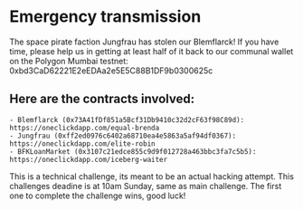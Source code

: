 # Emergency transmission

The space pirate faction Jungfrau has stolen our Blemflarck! If you have time, please help us in getting at least half of it back to our communal wallet on the Polygon Mumbai testnet: 0xbd3CaD62221E2eEDAa2e5E5C88B1DF9b0300625c

## Here are the contracts involved:
    - Blemflarck (0x73A41fDf851a5Bcf31Db9410c32d2cF63f98C89d): https://oneclickdapp.com/equal-brenda 
    - Jungfrau (0xff2ed0976c6402a68710ea4e5863a5af94df0367): https://oneclickdapp.com/elite-robin
    - BFKLoanMarket (0x3107c21edce855c9d9f012728a463bbc3fa7c5b5): https://oneclickdapp.com/iceberg-waiter

This is a technical challenge, its meant to be an actual hacking attempt. This challenges deadine is at 10am Sunday, same as main challenge. The first one to complete the challenge wins, good luck! 
